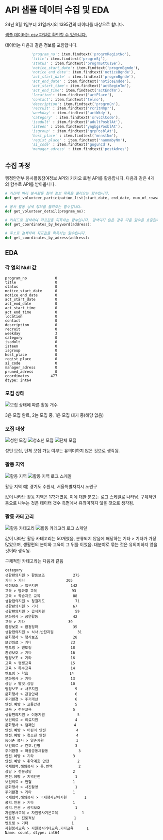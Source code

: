 # API 샘플 데이터 수집 및 EDA


24년 8월 1일부터 31일까지의 1395건의 데이터를 대상으로 합니다.

[샘플 데이터는 csv 파일로 확인할 수 있습니다.](https://github.com/kakao-tech-campus-2nd-step3/Team20_BE/blob/data/data/1365_data_240801to31.csv)

데이터는 다음과 같은 정보를 포함합니다.

```python
            'program_no': item.findtext('progrmRegistNo'),
            'title': item.findtext('progrmSj'),
            'status' : item.findtext('progrmSttusSe'),
            'notice_start_date': item.findtext('progrmBgnde'),
            'notice_end_date': item.findtext('noticeBgnde'),
            'act_start_date' : item.findtext('progrmBgnde'),
            'act_end_date' : item.findtext('noticeEndde'),
            'act_start_time': item.findtext('actBeginTm'),
            'act_end_time': item.findtext('actEndTm'),
            'location': item.findtext('actPlace'),
            'contact': item.findtext('telno'),
            'description': item.findtext('progrmCn'),
            'recruit' : item.findtext('rcritNmpr'),
            'weekday' : item.findtext('actWkdy'),
            'category' : item.findtext('srvcClCode'),
            'isadult' : item.findtext('adultPosblAt'),
            'isteen' : item.findtext('yngbgsPosblAt'),
            'isgroup' : item.findtext('grpPosblAt'),
            'host_place' : item.findtext('mnnstNm'),
            'regist_place' : item.findtext('nanmmbyNm'),
            'si_code' : item.findtext('gugunCd'),
            'manager_adress' : item.findtext('postAdres')
```

## 수집 과정
행정안전부 봉사활동참여정보 API와 카카오 로컬 API를 활용합니다.
다음과 같은 4개의 함수로 API를 받아옵니다.

``` Python
# 기간에 따라 봉사활동 참여 정보 목록을 불러오는 함수입니다.
def get_volunteer_participation_list(start_date, end_date, num_of_rows=10, page_no=1, sido_code=None, gugun_code=None):

# 봉사 활동 상세 정보를 불러오는 함수입니다.
def get_volunteer_detail(program_no):

# 키워드로 검색하여 좌표값을 획득하는 함수입니다. 검색되지 않은 경우 다음 함수를 호출합니다.
def get_coordinates_by_keyword(address):

# 주소로 검색하여 좌표값을 획득하는 함수입니다.
def get_coordinates_by_adress(address):
```


## EDA

### 각 열의 Null 값
```
program_no             0
title                  0
status                 0
notice_start_date      0
notice_end_date        0
act_start_date         0
act_end_date           0
act_start_time         0
act_end_time           0
location               0
contact                0
description            0
recruit                0
weekday                3
category               0
isadult                0
isteen                 0
isgroup                0
host_place             0
regist_place           0
si_code                0
manager_adress         0
pruned_adress          0
coordinates          477
dtype: int64
```

### 모집 상태
![모집 상태에 따른 활동 개수](staus.png)

3은 모집 완료, 2는 모집 중, 1은 모집 대기 중(해당 없음)


### 모집 대상
![성인 모집](adult.png)
![청소년 모집](teen.png)
![단체 모집](group.png)

성인 모집, 단체 모집 가능 여부는 유의미하지 않은 것으로 생각됨.

### 활동 지역
![활동 지역](place.png)
![활동 지역 로그 스케일](placelog.png)

활동 지역 예) 경기도 수원시, 서울특별자치시 노원구

값이 나타난 활동 지역은 173개였음. 이에 대한 분포는 로그 스케일로 나타남. 구체적인 동으로 나누는 것은 데이터 갯수 측면에서 유의미하지 않을 것으로 생각됨.

### 활동 카테고리
![활동 카테고리](category.png)
![활동 카테고리 로그 스케일](categorylog.png)

값이 나타난 활동 카테고리는 50개였음, 분류되지 않음에 해당하는 기타 > 기타가 가장 많았으며, 생활편의 분야와 교육이 그 뒤를 이었음. 대분야로 묶는 것은 유의미하지 않을 것이라 생각됨.

구체적인 카테고리는 다음과 같음

```
category
생활편의지원 > 활동보조             275
기타 > 기타                   205
행정보조 > 업무지원               142
교육 > 방과후 교육                93
교육 > 학습지도 교육               88
생활편의지원 > 청결지도              71
생활편의지원 > 기타                67
생활편의지원 > 급식지원              59
문화행사 > 공연활동                42
교육 > 기타                    39
환경보호 > 환경정화                35
생활편의지원 > 식사.반찬지원           31
문화행사 > 행사보조                28
보건의료 > 기타                  23
멘토링 > 멘토링                  18
환경보호 > 기타                  16
행정보조 > 기타                  16
교육 > 평생교육                  15
교육 > 특수교육                  14
멘토링 > 학습                   14
문화행사 > 기타                  13
상담 > 말벗.상담                 10
행정보조 > 사무지원                 9
문화행사 > 관광안내                 6
주거환경 > 주거개선                 6
안전.예방 > 교통안전                5
교육 > 전문교육                   5
생활편의지원 > 이동지원               5
보건의료 > 의료지원                 4
문화행사 > 캠페인                  4
안전.예방 > 어린이 안전              4
안전.예방 > 청소년 안전              4
농어촌 봉사 > 일손지원               3
보건의료 > 간호.간병                3
주거환경 > 마을공동체활동              3
안전.예방 > 기타                  3
안전.예방 > 취약계층 안전             2
국제협력.해외봉사 > 통.번역            2
상담 > 전문상담                   2
안전.예방 > 지역안전                1
보건의료 > 헌혈                   1
문화행사 > 사진촬영                 1
주거환경 > 기타                   1
국제협력.해외봉사 > 국제행사단체지원        1
공익.인권 > 기타                  1
공익.인권 > 공익보호                1
자원봉사교육 > 자원봉사기본교육           1
멘토링 > 진로적성                  1
멘토링 > 기타                    1
자원봉사교육 > 자원봉사기타교육.기타교육      1
Name: count, dtype: int64
```

## 